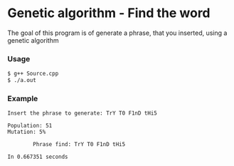 # Genetic algorithm - Find the word

The goal of this program is of generate a phrase, that you inserted, using a genetic algorithm

### Usage

```sh
$ g++ Source.cpp
$ ./a.out
```

### Example

```
Insert the phrase to generate: TrY T0 F1nD tHi5

Population: 51
Mutation: 5%

        Phrase find: TrY T0 F1nD tHi5

In 0.667351 seconds
```